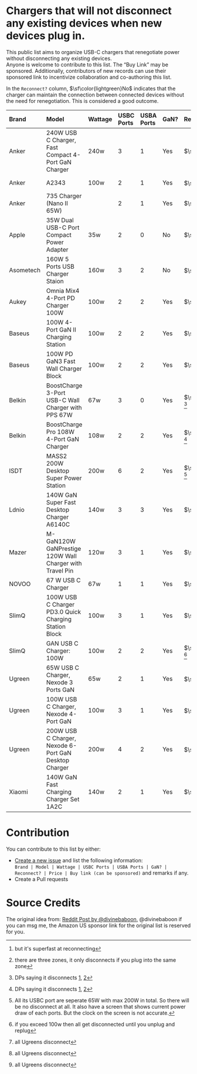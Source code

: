 # Chargers that will not disconnect any existing devices when new devices plug in.
This public list aims to organize USB-C chargers that renegotiate power without disconnecting any existing devices.  
Anyone is welcome to contribute to this list. The “Buy Link” may be sponsored. Additionally, contributors of new records can use their sponsored link to incentivize collaboration and co-authoring this list.  
  
In the `Reconnect?` column, $\sf\color{lightgreen}No$ indicates that the charger can maintain the connection between connected devices without the need for renegotiation. This is considered a good outcome.

| Brand     | Model                                                   | Wattage | USBC Ports | USBA Ports | GaN? | Reconnect?                          | Price   | Buy                                  |
| :-------- | :------------------------------------------------------ | :------ | :--------- | :--------- | :--- | :---------------------------------- | :------ | :----------------------------------- |
| Anker     | 240W USB C Charger, Fast Compact 4-Port GaN Charger     | 240w    | 3          | 1          | Yes  | $\sf\color{lightgreen}No$           | $130    | [Amazon UK](https://amzn.to/4lQIfRW) |
| Anker     | A2343                                                   | 100w    | 2          | 1          | Yes  | $\sf\color{red}Yes$ [^Anker2]       | $85     | [Amazon UK](https://amzn.to/431vs7I) |
| Anker     | 735 Charger (Nano II 65W)                               |         | 2          | 1          | Yes  | $\sf\color{red}Yes$                 | $32     | [Amazon UK](https://amzn.to/42ue9fo) |
| Apple     | 35W Dual USB-C Port Compact Power Adapter               | 35w     | 2          | 0          | No   | $\sf\color{lightgreen}No$           | $59     |                                      |
| Asometech | 160W 5 Ports USB Charger Staion                         | 160w    | 3          | 2          | No   | $\sf\color{gold}Kinda$[^Asometech]  | $27     |                                      |
| Aukey     | Omnia Mix4 4-Port PD Charger 100W                       | 100w    | 2          | 2          | Yes  | $\sf\color{red}Yes$                 | $59     |                                      |
| Baseus    | 100W 4-Port GaN II Charging Station                     | 100w    | 2          | 2          | Yes  | $\sf\color{red}Yes$                 | $60     |                                      |
| Baseus    | 100W PD GaN3 Fast Wall Charger Block                    | 100w    | 2          | 2          | Yes  | $\sf\color{red}Yes$                 | $48     |                                      |
| Belkin    | BoostCharge 3-Port USB-C Wall Charger with PPS 67W      | 67w     | 3          | 0          | Yes  | $\sf\color{lightgreen}No$ [^Belkin] | $40     | [Amazon UK](https://amzn.to/4jDgqLl) |
| Belkin    | BoostCharge Pro 108W 4-Port GaN Charger                 | 108w    | 2          | 2          | Yes  | $\sf\color{lightgreen}No$ [^Belkin] | $60     | [Amazon UK](https://amzn.to/3EHj5o4) |
| ISDT      | MASS2 200W Desktop Super Power Station                  | 200w    | 6          | 2          | Yes  | $\sf\color{lightgreen}No$ [^ISDT]   | £67/$89 | [Amazon UK](https://amzn.to/3YT9K3l) |
| Ldnio     | 140W GaN Super Fast Desktop Charger A6140C              | 140w    | 3          | 3          | Yes  | $\sf\color{red}Yes$                 |         |                                      |
| Mazer     | M-GaN120W GaNPrestige 120W Wall Charger with Travel Pin | 120w    | 3          | 1          | Yes  | $\sf\color{red}Yes$                 |         |                                      |
| NOVOO     | 67 W USB C Charger                                      | 67w     | 1          | 1          | Yes  | $\sf\color{red}Yes$                 |         |                                      |
| SlimQ     | 100W USB C Charger PD3.0 Quick Charging Station Block   | 100w    | 3          | 1          | Yes  | $\sf\color{lightgreen}No$           | $43     | [Amazon UK](https://amzn.to/3YkvHrU) |
| SlimQ     | GAN USB C Charger: 100W                                 | 100w    | 2          | 2          | Yes  | $\sf\color{lightgreen}No$ [^SlimQ]  | $43     | [Amazon UK](https://amzn.to/3YLz4Z2) |
| Ugreen    | 65W USB C Charger, Nexode 3 Ports GaN                   | 65w     | 2          | 1          | Yes  | $\sf\color{red}Yes$ [^Ugreen]       | $30     | [Amazon UK](https://amzn.to/3EH7B3S) |
| Ugreen    | 100W USB C Charger, Nexode 4-Port GaN                   | 100w    | 3          | 1          | Yes  | $\sf\color{red}Yes$ [^Ugreen]       | $46     | [Amazon UK](https://amzn.to/4lUmbpC) |
| Ugreen    | 200W USB C Charger, Nexode 6-Port GaN Desktop Charger   | 200w    | 4          | 2          | Yes  | $\sf\color{red}Yes$ [^Ugreen]       | $140    |                                      |
| Xiaomi    | 140W GaN Fast Charging Charger Set 1A2C                 | 140w    | 2          | 1          | Yes  | $\sf\color{lightgreen}No$           | $76     |                                      |

[^Belkin]:  DPs saying it disconnects [1](https://old.reddit.com/r/UsbCHardware/comments/r9r1nf/normal_for_usb_c_multiport_chargers_to/iflcr3n/), [2](https://www.youtube.com/watch?v=ypPZszqLxts)
[^SlimQ]:  if you exceed 100w then all get disconnected until you unplug and replug
[^ISDT]: All its USBC port are seperate 65W with max 200W in total. So there will be no disconnect at all. It also have a screen that shows current power draw of each ports. But the clock on the screen is not accurate.
[^Ugreen]: all Ugreens disconnect
[^Anker2]: but it's superfast at reconnecting
[^Asometech]: there are three zones, it only disconnects if you plug into the same zone

# Contribution
You can contribute to this list by either:
- [Create a new issue](https://github.com/Upinel/Chargers_Renegotiate_without_Reconnect/issues) and list the following information:  
  `Brand | Model | Wattage | USBC Ports | USBA Ports | GaN? | Reconnect? | Price | Buy link (can be sponsored)` and remarks if any.
- Create a Pull requests

# Source Credits
The original idea from: [Reddit Post by @divinebaboon](https://www.reddit.com/r/UsbCHardware/comments/1c0ljdm/datapoints_welcome_list_of_usbc_gan_chargers_that/), @divinebaboon if you can msg me, the Amazon US sponsor link for the original list is reserved for you.
